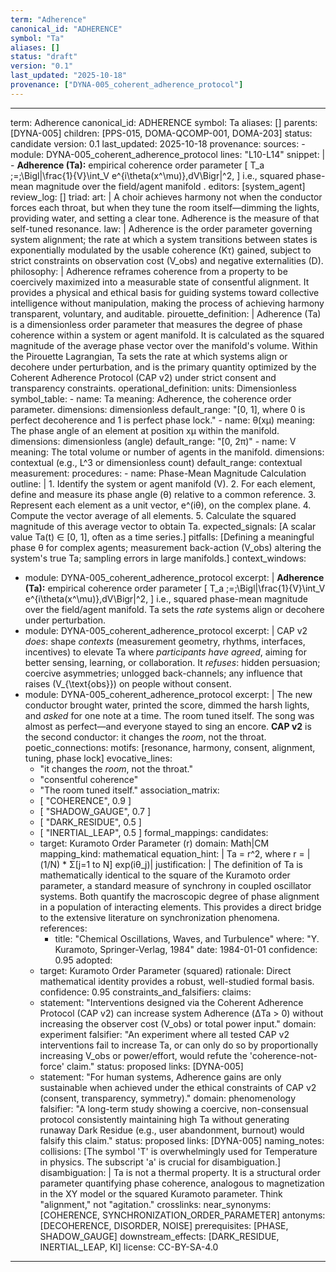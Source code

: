 ```yaml
---
term: "Adherence"
canonical_id: "ADHERENCE"
symbol: "Ta"
aliases: []
status: "draft"
version: "0.1"
last_updated: "2025-10-18"
provenance: ["DYNA-005_coherent_adherence_protocol"]
---
```


---
term: Adherence
canonical_id: ADHERENCE
symbol: Ta
aliases: []
parents: [DYNA-005]
children: [PPS-015, DOMA-QCOMP-001, DOMA-203]
status: candidate
version: 0.1
last_updated: 2025-10-18
provenance:
  sources:
    - module: DYNA-005_coherent_adherence_protocol
      lines: "L10-L14"
      snippet: |
        - **Adherence (Ta):** empirical coherence order parameter
          \[
          T_a \;=\;\Bigl|\frac{1}{V}\int_V e^{i\theta(x^\mu)}\,dV\Bigr|^2,
          \]
          i.e., squared phase-mean magnitude over the field/agent manifold .
  editors: [system_agent]
  review_log: []
triad:
  art: |
    A choir achieves harmony not when the conductor forces each throat, but when they tune the room itself—dimming the lights, providing water, and setting a clear tone. Adherence is the measure of that self-tuned resonance.
  law: |
    Adherence is the order parameter governing system alignment; the rate at which a system transitions between states is exponentially modulated by the usable coherence (Kτ) gained, subject to strict constraints on observation cost (V_obs) and negative externalities (D).
  philosophy: |
    Adherence reframes coherence from a property to be coercively maximized into a measurable state of consentful alignment. It provides a physical and ethical basis for guiding systems toward collective intelligence without manipulation, making the process of achieving harmony transparent, voluntary, and auditable.
pirouette_definition: |
  Adherence (Ta) is a dimensionless order parameter that measures the degree of phase coherence within a system or agent manifold. It is calculated as the squared magnitude of the average phase vector over the manifold's volume. Within the Pirouette Lagrangian, Ta sets the rate at which systems align or decohere under perturbation, and is the primary quantity optimized by the Coherent Adherence Protocol (CAP v2) under strict consent and transparency constraints.
operational_definition:
  units: Dimensionless
  symbol_table:
    - name: Ta
      meaning: Adherence, the coherence order parameter.
      dimensions: dimensionless
      default_range: "[0, 1], where 0 is perfect decoherence and 1 is perfect phase lock."
    - name: θ(xμ)
      meaning: The phase angle of an element at position xμ within the manifold.
      dimensions: dimensionless (angle)
      default_range: "[0, 2π)"
    - name: V
      meaning: The total volume or number of agents in the manifold.
      dimensions: contextual (e.g., L^3 or dimensionless count)
      default_range: contextual
  measurement:
    procedures:
      - name: Phase-Mean Magnitude Calculation
        outline: |
          1. Identify the system or agent manifold (V).
          2. For each element, define and measure its phase angle (θ) relative to a common reference.
          3. Represent each element as a unit vector, e^(iθ), on the complex plane.
          4. Compute the vector average of all elements.
          5. Calculate the squared magnitude of this average vector to obtain Ta.
        expected_signals: [A scalar value Ta(t) ∈ [0, 1], often as a time series.]
        pitfalls: [Defining a meaningful phase θ for complex agents; measurement back-action (V_obs) altering the system's true Ta; sampling errors in large manifolds.]
context_windows:
  - module: DYNA-005_coherent_adherence_protocol
    excerpt: |
      **Adherence (Ta):** empirical coherence order parameter
      \[
      T_a \;=\;\Bigl|\frac{1}{V}\int_V e^{i\theta(x^\mu)}\,dV\Bigr|^2,
      \]
      i.e., squared phase-mean magnitude over the field/agent manifold. Ta sets the *rate* systems align or decohere under perturbation.
  - module: DYNA-005_coherent_adherence_protocol
    excerpt: |
      CAP v2 *does*: shape *contexts* (measurement geometry, rhythms, interfaces, incentives) to elevate Ta where *participants have agreed*, aiming for better sensing, learning, or collaboration. It *refuses*: hidden persuasion; coercive asymmetries; unlogged back-channels; any influence that raises \(V_{\text{obs}}\) on people without consent.
  - module: DYNA-005_coherent_adherence_protocol
    excerpt: |
      The new conductor brought water, printed the score, dimmed the harsh lights, and *asked* for one note at a time. The room tuned itself. The song was almost as perfect—and everyone stayed to sing an encore. **CAP v2** is the second conductor: it changes the *room*, not the throat.
poetic_connections:
  motifs: [resonance, harmony, consent, alignment, tuning, phase lock]
  evocative_lines:
    - "it changes the *room*, not the throat."
    - "consentful coherence"
    - "The room tuned itself."
  association_matrix:
    - [ "COHERENCE", 0.9 ]
    - [ "SHADOW_GAUGE", 0.7 ]
    - [ "DARK_RESIDUE", 0.5 ]
    - [ "INERTIAL_LEAP", 0.5 ]
formal_mappings:
  candidates:
    - target: Kuramoto Order Parameter (r)
      domain: Math|CM
      mapping_kind: mathematical
      equation_hint: |
        Ta = r^2, where r = |(1/N) * Σ[j=1 to N] exp(iθ_j)|
      justification: |
        The definition of Ta is mathematically identical to the square of the Kuramoto order parameter, a standard measure of synchrony in coupled oscillator systems. Both quantify the macroscopic degree of phase alignment in a population of interacting elements. This provides a direct bridge to the extensive literature on synchronization phenomena.
      references:
        - title: "Chemical Oscillations, Waves, and Turbulence"
          where: "Y. Kuramoto, Springer-Verlag, 1984"
          date: 1984-01-01
      confidence: 0.95
  adopted:
    - target: Kuramoto Order Parameter (squared)
      rationale: Direct mathematical identity provides a robust, well-studied formal basis.
      confidence: 0.95
constraints_and_falsifiers:
  claims:
    - statement: "Interventions designed via the Coherent Adherence Protocol (CAP v2) can increase system Adherence (ΔTa > 0) without increasing the observer cost (V_obs) or total power input."
      domain: experiment
      falsifier: "An experiment where all tested CAP v2 interventions fail to increase Ta, or can only do so by proportionally increasing V_obs or power/effort, would refute the 'coherence-not-force' claim."
      status: proposed
      links: [DYNA-005]
    - statement: "For human systems, Adherence gains are only sustainable when achieved under the ethical constraints of CAP v2 (consent, transparency, symmetry)."
      domain: phenomenology
      falsifier: "A long-term study showing a coercive, non-consensual protocol consistently maintaining high Ta without generating runaway Dark Residue (e.g., user abandonment, burnout) would falsify this claim."
      status: proposed
      links: [DYNA-005]
naming_notes:
  collisions: [The symbol 'T' is overwhelmingly used for Temperature in physics. The subscript 'a' is crucial for disambiguation.]
  disambiguation: |
    Ta is not a thermal property. It is a structural order parameter quantifying phase coherence, analogous to magnetization in the XY model or the squared Kuramoto parameter. Think "alignment," not "agitation."
crosslinks:
  near_synonyms: [COHERENCE, SYNCHRONIZATION_ORDER_PARAMETER]
  antonyms: [DECOHERENCE, DISORDER, NOISE]
  prerequisites: [PHASE, SHADOW_GAUGE]
  downstream_effects: [DARK_RESIDUE, INERTIAL_LEAP, KI]
license: CC-BY-SA-4.0
---